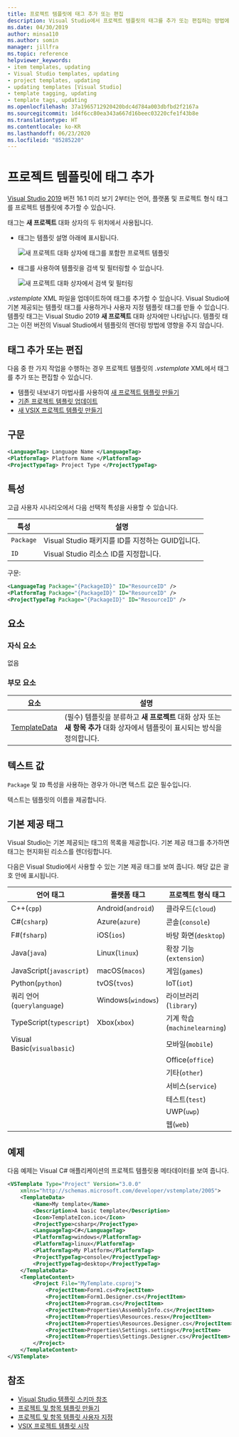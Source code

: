 ```yaml
---
title: 프로젝트 템플릿에 태그 추가 또는 편집
description: Visual Studio에서 프로젝트 템플릿의 태그를 추가 또는 편집하는 방법에 대해 알아보세요.
ms.date: 04/30/2019
author: minsa110
ms.author: somin
manager: jillfra
ms.topic: reference
helpviewer_keywords:
- item templates, updating
- Visual Studio templates, updating
- project templates, updating
- updating templates [Visual Studio]
- template tagging, updating
- template tags, updating
ms.openlocfilehash: 37a1965712920420bdc4d784a003dbfbd2f2167a
ms.sourcegitcommit: 1d4f6cc80ea343a667d16beec03220cfe1f43b8e
ms.translationtype: HT
ms.contentlocale: ko-KR
ms.lasthandoff: 06/23/2020
ms.locfileid: "85285220"
---
```

# <a name="add-tags-to-project-templates"></a>프로젝트 템플릿에 태그 추가

[Visual Studio 2019](https://visualstudio.microsoft.com/downloads/) 버전 16.1 미리 보기 2부터는 언어, 플랫폼 및 프로젝트 형식 태그를 프로젝트 템플릿에 추가할 수 있습니다. 

태그는 **새 프로젝트** 대화 상자의 두 위치에서 사용됩니다.

- 태그는 템플릿 설명 아래에 표시됩니다.

   ![새 프로젝트 대화 상자에 태그를 포함한 프로젝트 템플릿](media/npd-item-with-template-tags.png)

- 태그를 사용하여 템플릿을 검색 및 필터링할 수 있습니다.

   ![새 프로젝트 대화 상자에서 검색 및 필터링](media/npd-search-and-filter.png)

*.vstemplate* XML 파일을 업데이트하여 태그를 추가할 수 있습니다. Visual Studio에 기본 제공되는 템플릿 태그를 사용하거나 사용자 지정 템플릿 태그를 만들 수 있습니다. 템플릿 태그는 Visual Studio 2019 **새 프로젝트** 대화 상자에만 나타납니다. 템플릿 태그는 이전 버전의 Visual Studio에서 템플릿의 렌더링 방법에 영향을 주지 않습니다.

## <a name="add-or-edit-tags"></a>태그 추가 또는 편집

다음 중 한 가지 작업을 수행하는 경우 프로젝트 템플릿의 *.vstemplate* XML에서 태그를 추가 또는 편집할 수 있습니다.

* 템플릿 내보내기 마법사를 사용하여 [새 프로젝트 템플릿 만들기](how-to-create-project-templates.md)
* [기존 프로젝트 템플릿 업데이트](how-to-update-existing-templates.md)
* [새 VSIX 프로젝트 템플릿 만들기](../extensibility/getting-started-with-the-vsix-project-template.md)

## <a name="syntax"></a>구문

```xml
<LanguageTag> Language Name </LanguageTag>
<PlatformTag> Platform Name </PlatformTag>
<ProjectTypeTag> Project Type </ProjectTypeTag>
```

## <a name="attributes"></a>특성

고급 사용자 시나리오에서 다음 선택적 특성을 사용할 수 있습니다.

|특성|설명|
|---------------|-----------------|
|`Package`|Visual Studio 패키지를 ID를 지정하는 GUID입니다.|
|`ID`|Visual Studio 리소스 ID를 지정합니다.|

구문:

```xml
<LanguageTag Package="{PackageID}" ID="ResourceID" />
<PlatformTag Package="{PackageID}" ID="ResourceID" />
<ProjectTypeTag Package="{PackageID}" ID="ResourceID" />
```

## <a name="elements"></a>요소

### <a name="child-elements"></a>자식 요소

없음

### <a name="parent-elements"></a>부모 요소

|요소|설명|
|-------------|-----------------|
|[TemplateData](../extensibility/templatedata-element-visual-studio-templates.md)|(필수) 템플릿을 분류하고 **새 프로젝트** 대화 상자 또는 **새 항목 추가** 대화 상자에서 템플릿이 표시되는 방식을 정의합니다.|

## <a name="text-value"></a>텍스트 값

`Package` 및 `ID` 특성을 사용하는 경우가 아니면 텍스트 값은 필수입니다.

텍스트는 템플릿의 이름을 제공합니다.

## <a name="built-in-tags"></a>기본 제공 태그

Visual Studio는 기본 제공되는 태그의 목록을 제공합니다. 기본 제공 태그를 추가하면 태그는 현지화된 리소스를 렌더링합니다. 

다음은 Visual Studio에서 사용할 수 있는 기본 제공 태그를 보여 줍니다. 해당 값은 괄호 안에 표시됩니다.

| 언어 태그 | 플랫폼 태그 | 프로젝트 형식 태그 |
| -- | -- | -- |
| C++(`cpp`) | Android(`android`) | 클라우드(`cloud`) |
| C#(`csharp`) | Azure(`azure`) | 콘솔(`console`) |
| F#(`fsharp`) | iOS(`ios`) | 바탕 화면(`desktop`) |
| Java(`java`) | Linux(`linux`) | 확장 기능(`extension`) |
| JavaScript(`javascript`) | macOS(`macos`) | 게임(`games`) |
| Python(`python`) | tvOS(`tvos`) | IoT(`iot`) |
| 쿼리 언어(`querylanguage`) | Windows(`windows`) | 라이브러리(`library`) |
| TypeScript(`typescript`) | Xbox(`xbox`) | 기계 학습(`machinelearning`) |
| Visual Basic(`visualbasic`) | | 모바일(`mobile`) |
| | | Office(`office`) |
| | | 기타(`other`) |
| | | 서비스(`service`) |
| | | 테스트(`test`) |
| | | UWP(`uwp`) |
| | | 웹(`web`) |

## <a name="example"></a>예제

다음 예제는 Visual C# 애플리케이션의 프로젝트 템플릿용 메타데이터를 보여 줍니다.

```xml
<VSTemplate Type="Project" Version="3.0.0"
    xmlns="http://schemas.microsoft.com/developer/vstemplate/2005">
    <TemplateData>
        <Name>My template</Name>
        <Description>A basic template</Description>
        <Icon>TemplateIcon.ico</Icon>
        <ProjectType>csharp</ProjectType>
        <LanguageTag>C#</LanguageTag>
        <PlatformTag>windows</PlatformTag>
        <PlatformTag>linux</PlatformTag>
        <PlatformTag>My Platform</PlatformTag>
        <ProjectTypeTag>console</ProjectTypeTag>
        <ProjectTypeTag>desktop</ProjectTypeTag>
    </TemplateData>
    <TemplateContent>
        <Project File="MyTemplate.csproj">
            <ProjectItem>Form1.cs<ProjectItem>
            <ProjectItem>Form1.Designer.cs</ProjectItem>
            <ProjectItem>Program.cs</ProjectItem>
            <ProjectItem>Properties\AssemblyInfo.cs</ProjectItem>
            <ProjectItem>Properties\Resources.resx</ProjectItem>
            <ProjectItem>Properties\Resources.Designer.cs</ProjectItem>
            <ProjectItem>Properties\Settings.settings</ProjectItem>
            <ProjectItem>Properties\Settings.Designer.cs</ProjectItem>
        </Project>
    </TemplateContent>
</VSTemplate>
```

## <a name="see-also"></a>참조

- [Visual Studio 템플릿 스키마 참조](../extensibility/visual-studio-template-schema-reference.md)
- [프로젝트 및 항목 템플릿 만들기](creating-project-and-item-templates.md)
- [프로젝트 및 항목 템플릿 사용자 지정](customizing-project-and-item-templates.md)
- [VSIX 프로젝트 템플릿 시작](../extensibility/getting-started-with-the-vsix-project-template.md)

